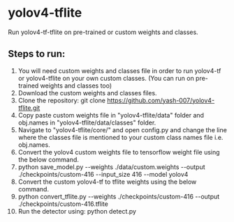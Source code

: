 # yolov4-tflite
Run yolov4-tf-tflite on pre-trained or custom weights and classes.

## Steps to run:
  1) You will need custom weights and classes file in order to run yolov4-tf or yolov4-tflite on your own custom classes. (You can run on pre-trained weights and classes too)
  2) Download the custom weights and classes files.
  3) Clone the repository: git clone https://github.com/yash-007/yolov4-tflite.git
  4) Copy paste custom weights file in "yolov4-tflite/data" folder and obj.names in "yolov4-tflite/data/classes" folder.
  5) Navigate to "yolov4-tflite/core/" and open config.py and change the line where the classes file is mentioned to your custom class names file i.e. obj.names.
  6) Convert the yolov4 custom weights file to tensorflow weight file using the below command.
  7) python save_model.py --weights ./data/custom.weights --output ./checkpoints/custom-416 --input_size 416 --model yolov4
  8) Convert the custom yolov4-tf to tflite weights using the below command.
  9) python convert_tflite.py --weights ./checkpoints/custom-416 --output ./checkpoints/custom-416.tflite
  10) Run the detector using: python detect.py
